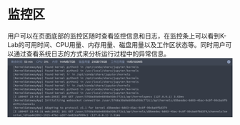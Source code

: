# 监控区

用户可以在页面底部的监控区随时查看监控信息和日志，在监控条上可以看到K-Lab的可用时间、CPU用量、内存用量、磁盘用量以及工作区状态等。同时用户可以通过查看系统日志的方式来分析运行过程中的异常信息。
![image description](/image/monitor.png)
